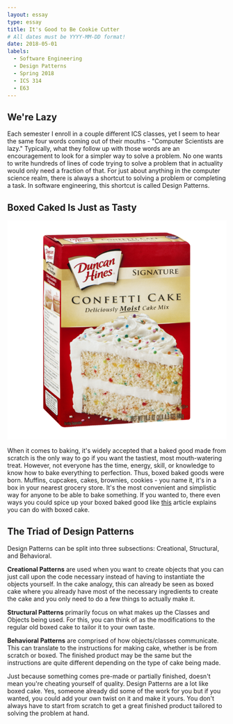 ```yaml
---
layout: essay
type: essay
title: It's Good to Be Cookie Cutter
# All dates must be YYYY-MM-DD format!
date: 2018-05-01
labels:
  - Software Engineering
  - Design Patterns
  - Spring 2018
  - ICS 314
  - E63
---
```


## We're Lazy

Each semester I enroll in a couple different ICS classes, yet I seem to hear the same four words coming out of their mouths - "Computer Scientists are lazy." Typically, what they follow up with those words are an encouragement to look for a simpler way to solve a problem. No one wants to write hundreds of lines of code trying to solve a problem that in actuality would only need a fraction of that. For just about anything in the computer science realm, there is always a shortcut to solving a problem or completing a task. In software engineering, this shortcut is called Design Patterns.

## Boxed Caked Is Just as Tasty

<img class="ui small right floated rounded image" src="../images/confetti.png">

When it comes to baking, it's widely accepted that a baked good made from scratch is the only way to go if you want the tastiest, most mouth-watering treat. However, not everyone has the time, energy, skill, or knowledge to know how to bake everything to perfection. Thus, boxed baked goods were born. Muffins, cupcakes, cakes, brownies, cookies - you name it, it's in a box in your nearest grocery store. It's the most convenient and simplistic way for anyone to be able to bake something. If you wanted to, there even ways you could spice up your boxed baked good like <a href="https://www.allthingsmamma.com/10-tricks-to-make-a-box-cake-mix-taste-homemade/">this</a> article explains you can do with boxed cake.

## The Triad of Design Patterns

Design Patterns can be split into three subsections: Creational, Structural, and Behavioral. 

<b>Creational Patterns</b> are used when you want to create objects that you can just call upon the code necessary instead of having to instantiate the objects yourself. In the cake analogy, this can already be seen as boxed cake where you already have most of the necessary ingredients to create the cake and you only need to do a few things to actually make it.

<b>Structural Patterns</b> primarily focus on what makes up the Classes and Objects being used. For this, you can think of as the modifications to the regular old boxed cake to tailor it to your own taste.

<b>Behavioral Patterns</b> are comprised of how objects/classes communicate. This can translate to the instructions for making cake, whether is be from scratch or boxed. The finished product may be the same but the instructions are quite different depending on the type of cake being made.

Just because something comes pre-made or partially finished, doesn't mean you're cheating yourself of quality. Design Patterns are a lot like boxed cake. Yes, someone already did some of the work for you but if you wanted, you could add your own twist on it and make it yours. You don't always have to start from scratch to get a great finished product tailored to solving the problem at hand.
